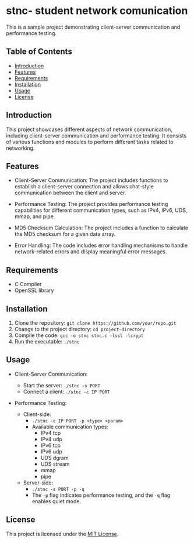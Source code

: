 # stnc- student network comunication

This is a sample project demonstrating client-server communication and performance testing.

## Table of Contents

- [Introduction](#introduction)
- [Features](#features)
- [Requirements](#requirements)
- [Installation](#installation)
- [Usage](#usage)
- [License](#license)

## Introduction

This project showcases different aspects of network communication, including client-server communication and performance testing. It consists of various functions and modules to perform different tasks related to networking.

## Features

- Client-Server Communication: The project includes functions to establish a client-server connection and allows chat-style communication between the client and server.

- Performance Testing: The project provides performance testing capabilities for different communication types, such as IPv4, IPv6, UDS, mmap, and pipe.

- MD5 Checksum Calculation: The project includes a function to calculate the MD5 checksum for a given data array.

- Error Handling: The code includes error handling mechanisms to handle network-related errors and display meaningful error messages.

## Requirements

- C Compiler
- OpenSSL library

## Installation

1. Clone the repository: `git clone https://github.com/your/repo.git`
2. Change to the project directory: `cd project-directory`
3. Compile the code: `gcc -o stnc stnc.c -lssl -lcrypt`
4. Run the executable: `./stnc`

## Usage

- Client-Server Communication:
  - Start the server: `./stnc -s PORT`
  - Connect a client: `./stnc -c IP PORT`

- Performance Testing:
  - Client-side:
    - `./stnc -c IP PORT -p <type> <param>`
    - Available communication types:
      - IPv4 tcp
      - IPv4 udp
      - IPv6 tcp
      - IPv6 udp
      - UDS dgram
      - UDS stream
      - mmap <file>
      - pipe <file>
  - Server-side:
    - `./stnc -s PORT -p -q`
    - The `-p` flag indicates performance testing, and the `-q` flag enables quiet mode.

## License

This project is licensed under the [MIT License](LICENSE).
